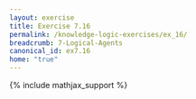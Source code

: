 ```yaml
---
layout: exercise
title: Exercise 7.16
permalink: /knowledge-logic-exercises/ex_16/
breadcrumb: 7-Logical-Agents
canonical_id: ex7.16
home: "true"
---
```


{% include mathjax_support %}


